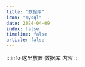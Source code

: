 ```yaml
---
title: "数据库"
icon: "mysql"
date: 2024-04-09
index: false
timeline: false
article: false
---
```

:::info
这里放置 数据库 内容
:::


<Catalog />
